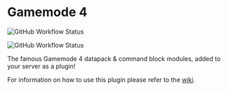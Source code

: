 # Gamemode 4 
![GitHub Workflow Status](https://img.shields.io/github/workflow/status/jely2002/gm4/Upload%20Maven%20release%20Package?label=Release)

![GitHub Workflow Status](https://img.shields.io/github/workflow/status/jely2002/gm4/Verify%20project%20with%20maven?label=Build)

The famous Gamemode 4 datapack & command block modules, added to your server as a plugin!

For information on how to use this plugin please refer to the [wiki](https://github.com/jely2002/gm4/wiki).
